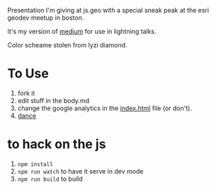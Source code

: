 Presentation I'm giving at js.geo with a special sneak peak at the esri geodev meetup in boston.

It's my version of [medium](https://github.com/calvinmetcalf/medium) for use in lightning talks.

Color scheame stolen from lyzi diamond.

To Use
===

1. fork it
2. edit stuff in the body.md
3. change the google analytics in the [index.html](index.html) file (or don't).
4. [dance](https://www.youtube.com/watch?v=jFJUz1DO20Q)


to hack on the js
===

1. `npm install`
2. `npm run watch` to have it serve in dev mode
3. `npm run build` to build
